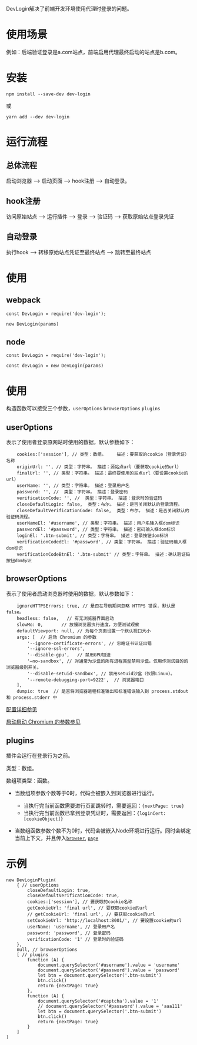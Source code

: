 DevLogin解决了前端开发环境使用代理时登录的问题。

# 使用场景
例如：后端验证登录是a.com站点，前端启用代理最终启动的站点是b.com。

# 安装

`npm install --save-dev dev-login`

或

`yarn add --dev dev-login`

# 运行流程
## 总体流程
启动浏览器 -->  启动页面 --> hook注册 --> 自动登录。

## hook注册
访问原始站点 --> 运行插件 --> 登录 --> 验证码 --> 获取原始站点登录凭证

## 自动登录
执行hook --> 转移原始站点凭证至最终站点 --> 跳转至最终站点

# 使用
## webpack

```
const DevLogin = require('dev-login');

```

```
new DevLogin(params)

```

## node

```
const DevLogin = require('dev-login');

```

```
const devLogin = new DevLogin(params)

```
# 使用

构造函数可以接受三个参数，`userOptions`  `browserOptions`  `plugins`

## userOptions
表示了使用者登录原网站时使用的数据，默认参数如下：
```
    cookies:['session'], // 类型：数组。    描述：要获取的cookie（登录凭证）名称
    originUrl: '', // 类型：字符串。 描述：源站点url（要获取cookie的url）
    finalUrl: '', // 类型：字符串。 描述：最终要使用的站点url（要设置cookie的url）
    userName: '', // 类型：字符串。 描述：登录用户名
    password: '', //  类型：字符串。 描述：登录密码
    verificationCode: '', //  类型：字符串。 描述：登录时的验证码
    closeDefaultLogin: false,  类型：布尔。 描述：是否关闭默认的登录流程。
    closeDefaultVerificationCode: false,  类型：布尔。 描述：是否关闭默认的验证码流程。
    userNameEl: '#username', // 类型：字符串。 描述：用户名输入框dom标识
    passwordEl: '#password', // 类型：字符串。 描述：密码输入框dom标识
    loginEl: '.btn-submit', // 类型：字符串。 描述：登录按钮dom标识
    verificationCodedEl: '#password', // 类型：字符串。 描述：验证码输入框dom标识
    verificationCodeBtnEl: '.btn-submit' // 类型：字符串。 描述：确认验证码按钮dom标识
```
## browserOptions

表示了使用者启动浏览器时使用的数据，默认参数如下：

```
    ignoreHTTPSErrors: true, // 是否在导航期间忽略 HTTPS 错误. 默认是 false。
    headless: false,   // 有无浏览器界面启动
    slowMo: 0,       // 放慢浏览器执行速度，方便测试观察
    defaultViewport: null, // 为每个页面设置一个默认视口大小
    args: [  // 启动 Chromium 的参数
        '--ignore-certificate-errors', // 忽略证书认证出错
        '--ignore-ssl-errors',
        '--disable-gpu',   // 禁用GPU加速      
        '–no-sandbox', // 对通常为沙盒的所有进程类型禁用沙盒。仅用作测试目的的浏览器级别开关。
        '--disable-setuid-sandbox', // 禁用setuid沙盒（仅限Linux）。
        '--remote-debugging-port=9222',  // 浏览器端口
    ],
    dumpio: true  // 是否将浏览器进程标准输出和标准错误输入到 process.stdout 和 process.stderr 中
```
[配置详细参见](https://zhaoqize.github.io/puppeteer-api-zh_CN/#?product=Puppeteer&version=v1.12.0&show=api-puppeteerlaunchoptions)

[启动启动 Chromium 的参数参见](https://peter.sh/experiments/chromium-command-line-switches/)
## plugins

插件会运行在登录行为之前。

类型：数组。

数组项类型：函数。


* 当数组项参数个数等于0时，代码会被嵌入到浏览器进行运行。
    * 当执行完当前函数需要进行页面跳转时，需要返回：`{nextPage: true}`
    * 当执行完当前函数已拿到登录凭证时，需要返回：`{loginCert: [cookieObject]}`

* 当数组函数参数个数不为0时，代码会被嵌入Node环境进行运行。同时会绑定当前上下文，并且传入[`browser`](https://zhaoqize.github.io/puppeteer-api-zh_CN/#?product=Puppeteer&version=v1.12.0&show=api-class-browser), [`page`](https://zhaoqize.github.io/puppeteer-api-zh_CN/#?product=Puppeteer&version=v1.12.0&show=api-class-page)

# 示例
```
new DevLoginPlugin(
    { // userOptions
        closeDefaultLogin: true,
        closeDefaultVerificationCode: true,
        cookies:['session'], // 要获取的cookie名称
        getCookieUrl: 'final url', // 要获取cookie的url
        // getCookieUrl: 'final url', // 要获取cookie的url
        setCookieUrl: 'http://localhost:8001/', // 要设置cookie的url
        userName: 'username', // 登录用户名
        password: 'password', // 登录密码
        verificationCode: '1' // 登录时的验证码
    },
    null, // browserOptions
    [ // plugins
        function (A) {
            document.querySelector('#username').value = 'username'
            document.querySelector('#password').value = 'password'
            let btn = document.querySelector('.btn-submit')
            btn.click()
            return {nextPage: true}
        },
        function (A) {
            document.querySelector('#captcha').value = '1'
            // document.querySelector('#password').value = 'aaa111'
            let btn = document.querySelector('.btn-submit')
            btn.click()
            return {nextPage: true}
        }
    ]
)

```